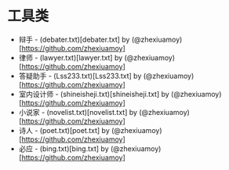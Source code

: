 # 工具类

* 辩手 - (debater.txt)[debater.txt]  by (@zhexiuamoy)[https://github.com/zhexiuamoy]
* 律师 - (lawyer.txt)[lawyer.txt]  by (@zhexiuamoy)[https://github.com/zhexiuamoy]
* 答疑助手 - (Lss233.txt)[Lss233.txt]  by (@zhexiuamoy)[https://github.com/zhexiuamoy]
* 室内设计师 - (shineisheji.txt)[shineisheji.txt]  by (@zhexiuamoy)[https://github.com/zhexiuamoy]
* 小说家 - (novelist.txt)[novelist.txt]  by (@zhexiuamoy)[https://github.com/zhexiuamoy]
* 诗人 - (poet.txt)[poet.txt]  by (@zhexiuamoy)[https://github.com/zhexiuamoy]
* 必应 - (bing.txt)[bing.txt]  by (@zhexiuamoy)[https://github.com/zhexiuamoy]
